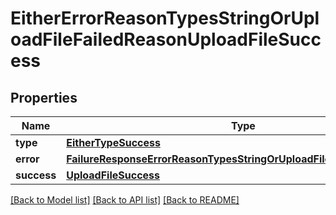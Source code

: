 # EitherErrorReasonTypesStringOrUploadFileFailedReasonUploadFileSuccess

## Properties
Name | Type | Description | Notes
------------ | ------------- | ------------- | -------------
**type** | [**EitherTypeSuccess**](EitherTypeSuccess.md) |  | 
**error** | [**FailureResponseErrorReasonTypesStringOrUploadFileFailedReasonError**](FailureResponseErrorReasonTypesStringOrUploadFileFailedReasonError.md) |  | 
**success** | [**UploadFileSuccess**](UploadFileSuccess.md) |  | 

[[Back to Model list]](../README.md#documentation-for-models) [[Back to API list]](../README.md#documentation-for-api-endpoints) [[Back to README]](../README.md)


